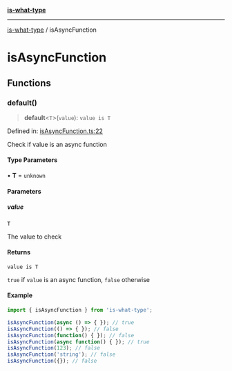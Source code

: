 [**is-what-type**](index.md)

***

[is-what-type](modules.md) / isAsyncFunction

# isAsyncFunction

## Functions

### default()

> **default**\<`T`\>(`value`): `value is T`

Defined in: [isAsyncFunction.ts:22](https://github.com/fengxinming/is-what-type/blob/0c5056645ee3ca915d569899c6e6192d9d8dc8a8/src/isAsyncFunction.ts#L22)

Check if value is an async function

#### Type Parameters

• **T** = `unknown`

#### Parameters

##### value

`T`

The value to check

#### Returns

`value is T`

`true` if `value` is an async function, `false` otherwise

#### Example

```js
import { isAsyncFunction } from 'is-what-type';

isAsyncFunction(async () => { }); // true
isAsyncFunction(() => { }); // false
isAsyncFunction(function() { }); // false
isAsyncFunction(async function() { }); // true
isAsyncFunction(123); // false
isAsyncFunction('string'); // false
isAsyncFunction({}); // false
```
